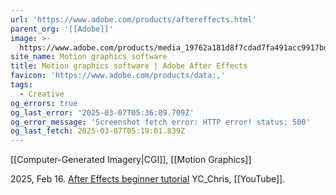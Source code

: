 ```yaml
---
url: 'https://www.adobe.com/products/aftereffects.html'
parent_org: '[[Adobe]]'
image: >-
  https://www.adobe.com/products/media_19762a181d8f7cdad7fa491acc9917bdedbcba01a.jpeg?width=1200&format=pjpg&optimize=medium
site_name: Motion graphics software
title: Motion graphics software | Adobe After Effects
favicon: 'https://www.adobe.com/products/data:,'
tags:
  - Creative
og_errors: true
og_last_error: '2025-03-07T05:36:09.709Z'
og_error_message: 'Screenshot fetch error: HTTP error! status: 500'
og_last_fetch: 2025-03-07T05:19:01.839Z
---
```

[[Computer-Generated Imagery|CGI]], [[Motion Graphics]]

2025, Feb 16. [After Effects beginner tutorial](https://youtu.be/cOqMCL4aZHM?si=eTmOXoLq9jxtIkZU) YC_Chris, [[YouTube]].
